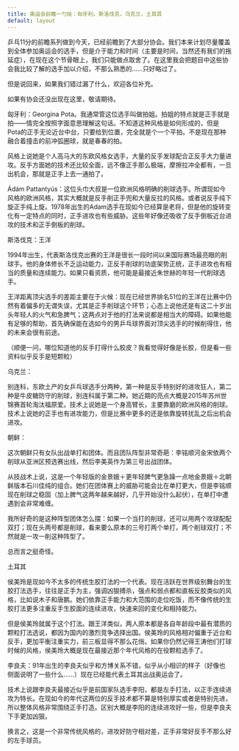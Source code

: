 ```yaml
---
title: 奥运会前瞻一勺烩：匈牙利，斯洛伐克，乌克兰，土耳其
default: layout
---
```


乒乓11分的前瞻系列做到今天，已经前瞻到了大部分协会。我们本来计划尽量覆盖到全体参加奥运会的选手，但是介于能力和时间（主要是时间，当然还有我们的拖延症），在现在这个节骨眼上，我们只能做点取舍了。在这里我会把题目中这些协会我比较了解的选手加以介绍，不那么熟悉的……只好略过了。

但是说回来，如果我们错过漏了什么，欢迎各位补充。

如果有协会还没出现在这里，敬请期待。

匈牙利：Georgina Pota。我通常管这位选手叫做拍姐。拍姐的特点就是正手就是拍——情完全按照字面意思理解这句话。不知道这种风格是如何形成的，但是Pota的正手无论近台中台，只要给到位置，完全就是个一个平拍。不是现在那种融合着撞击的前冲弧圈球，就是春春的拍。

风格上说她是个人高马大的东欧风格女选手，大量的反手发球配合正反手大力量进攻。反手方面她的技术还比较全面，远不像正手那么极端，摩擦拉冲全都有，一旦出机会，那就是正手上去一通拍了。

Ádám Pattantyús：这位头巾大叔是一位欧洲风格明确的削球选手。所谓现如今风格的欧洲风格，其实大概就是反手削正手兜和大量反拉的风格。或者说反手纯下旋正手纯上旋。1978年出生的Adam选手在现如今已经算是老将，但是他的旋转变化有一定特点的同时，正手进攻也有些威胁。这些年好像还吸收了反手倒板近台进攻的技术和正手倒板的削球。

斯洛伐克：王洋

1994年出生，代表斯洛伐克出赛的王洋是很长一段时间以来国际赛场最亮眼的削球手。他的身体修长不乏运动能力，正反手削球的功底架势正统，正手进攻也有相当的质量和连续能力。如果只看资质，他可能是最接近朱世赫的年轻一代削球选手。

王洋距离顶尖选手的差距主要在于火候：现在已经世界排名51位的王洋在比赛中仍然有着偏多的无谓失误，尤其是正手削球这个环节；心态上说他还是有这二十岁出头年轻人的火气和急脾气；这两点对于他的打法来说都是相当大的障碍。如果他能有足够的帮助，首先确保能在选如今的男乒乓球界面对顶尖选手的时候削得住，他的未来会很有前途。

（顺便一问，哪位知道他的反手打得什么胶皮？我看觉得好像是长胶，但是看一些资料似乎反手是短颗粒）

乌克兰：

别连科，东欧土产的女乒乓球选手分两种，第一种是反手特别好的进攻狂人，第二种是牛皮糖防守的削球，别连科属于第二种。她近期的亮点大概是2015年苏州世锦赛首轮淘汰福原爱。技术上说她是一个身高臂长，主要靠磨的欧洲风格的削球。技术上说她的正手也有进攻能力，但是比赛中更多的还是依靠旋转扰乱之后出机会进攻。

朝鲜：

这次朝鲜只有女队出战单打和团体。而且团队阵型非常奇葩：李铭顺河金宋依两个削球从亚洲区预选赛出线，然后李美英作为第三号出战团体。

从技战术上说，这是一个年轻版的金景娥＋更年轻脾气更急躁一点地金景娥＋北朝鲜版本石川佳纯的组合。她们在团体赛上的威胁可能会比在单打更大，但是李铭顺现在削球之稳固（加上脾气这两年越来越好，几乎开始没什么起伏），在单打中遭遇到会非常难缠。

我所好奇的是这种阵型团体怎么摆：如果一个当打的削球，还可以用两个攻球配配双打；现在头两号都是削球，看来要么原本的三号打两个单打，两个削球双打；不然就是一攻一削这种阵型了。

总而言之挺奇怪。

土耳其

侯美玲是现如今不太多的传统生胶打法的一个代表。现在活跃在世界级别舞台的生胶打法选手，往往是正手为主，强调凶狠搏杀，强点和弱点都和直板反胶类似的风格，比如说木子和唐鹏。她们依靠正手能力和大范围的走位吃饭，而不像传统的生胶打法更多注重反手生胶面的连续进攻，快速来回的变化和相持能力。

但是侯美玲就属于这个打法。跟王洋类似，两人原本都是各自年龄段中最有潜质的颗粒打法选说，都因为国内的激烈竞争选择出国。侯美玲的风格相对偏重于近台和反手，更加平衡注重实力，前三板显得不那么花俏。如果你仍然记得王涛他们打球时候的风格，侯美玲大概是现在最接近那个年代风格的在役颗粒选手了。

李良夫：91年出生的李良夫似乎和方博关系不错，似乎从小相识的样子（好像也侧面说明了一些什么……）现在已经能代表土耳其出战奥运会了。

技术上说跟李良夫最接近似乎是前国家队选手李阳，都是左手打法，以正手连续进攻为特长。在现如今的年代这两位的反手技术都不算是特别厚实或者是特别先进，所以整体风格非常围绕正手打造。区别大概是李阳的连续进攻好一些，但是李良夫下手更加凶狠。

换言之，这是一个非常传统风格的，进攻好防守相对差，正手非常好反手不那么好的左手球员。

